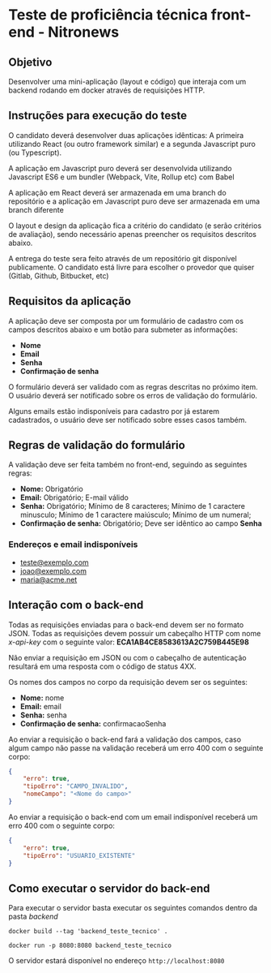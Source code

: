 # Teste de proficiência técnica front-end - Nitronews

## Objetivo

Desenvolver uma mini-aplicação (layout e código) que interaja com um backend rodando em docker através de requisições HTTP.

## Instruções para execução do teste

O candidato deverá desenvolver duas aplicações idênticas: A primeira utilizando React (ou outro framework similar) e a segunda Javascript puro (ou Typescript).

A aplicação em Javascript puro deverá ser desenvolvida utilizando Javascript ES6 e um bundler (Webpack, Vite, Rollup etc) com Babel

A aplicação em React deverá ser armazenada em uma branch do repositório e a aplicação em Javascript puro deve ser armazenada em uma branch diferente

O layout e design da aplicação fica a critério do candidato (e serão critérios de avaliação), sendo necessário apenas preencher os requisitos descritos abaixo.

A entrega do teste sera feito através de um repositório git disponível publicamente. O candidato está livre para escolher o provedor que quiser (Gitlab, Github, Bitbucket, etc)

## Requisitos da aplicação

A aplicação deve ser composta por um formulário de cadastro com os campos descritos abaixo e um botão para submeter as informações:
- **Nome**
- **Email**
- **Senha**
- **Confirmação de senha**

O formulário deverá ser validado com as regras descritas no próximo item. O usuário deverá ser notificado sobre os erros de validação do formulário.

Alguns emails estão indisponíveis para cadastro por já estarem cadastrados, o usuário deve ser notificado sobre esses casos também.

## Regras de validação do formulário

A validação deve ser feita também no front-end, seguindo as seguintes regras:
- **Nome:** Obrigatório
- **Email:** Obrigatório; E-mail válido
- **Senha:** Obrigatório; Mínimo de 8 caracteres; Mínimo de 1 caractere minusculo; Mínimo de 1 caractere maiúsculo; Mínimo de um numeral;
- **Confirmação de senha:** Obrigatório; Deve ser idêntico ao campo **Senha**

### Endereços e email indisponíveis
- teste@exemplo.com
- joao@exemplo.com
- maria@acme.net

## Interação com o back-end
Todas as requisições enviadas para o back-end devem ser no formato JSON. Todas as requisições devem possuir um cabeçalho HTTP com nome _x-api-key_ com o seguinte valor: **ECA1AB4CE8583613A2C759B445E98**

Não enviar a requisição em JSON ou com o cabeçalho de autenticação resultará em uma resposta com o código de status 4XX.

Os nomes dos campos no corpo da requisição devem ser os seguintes:
- **Nome:** nome
- **Email:** email
- **Senha:** senha
- **Confirmação de senha:** confirmacaoSenha

Ao enviar a requisição o back-end fará a validação dos campos, caso algum campo não passe na validação receberá um erro 400 com o seguinte corpo:
```json
{
    "erro": true,
    "tipoErro": "CAMPO_INVALIDO",
    "nomeCampo": "<Nome do campo>"
}
```

Ao enviar a requisição o back-end com um email indisponível receberá um erro 400 com o seguinte corpo:
```json
{
    "erro": true,
    "tipoErro": "USUARIO_EXISTENTE"
}
```

## Como executar o servidor do back-end
Para executar o servidor basta executar os seguintes comandos dentro da pasta _backend_
```
docker build --tag 'backend_teste_tecnico' .
```
```
docker run -p 8080:8080 backend_teste_tecnico
```

O servidor estará disponível no endereço ``http://localhost:8080``
